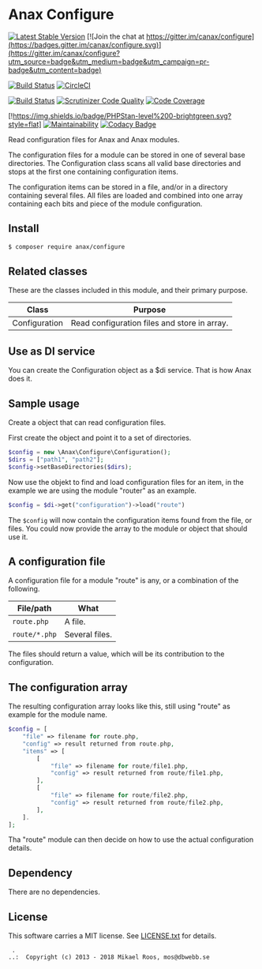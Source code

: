 Anax Configure
==================================

[![Latest Stable Version](https://poser.pugx.org/anax/configure/v/stable)](https://packagist.org/packages/anax/configure)
[![Join the chat at https://gitter.im/canax/configure](https://badges.gitter.im/canax/configure.svg)](https://gitter.im/canax/configure?utm_source=badge&utm_medium=badge&utm_campaign=pr-badge&utm_content=badge)

[![Build Status](https://travis-ci.org/canax/configure.svg?branch=master)](https://travis-ci.org/canax/configure)
[![CircleCI](https://circleci.com/gh/canax/configure.svg?style=svg)](https://circleci.com/gh/canax/configure)

[![Build Status](https://scrutinizer-ci.com/g/canax/configure/badges/build.png?b=master)](https://scrutinizer-ci.com/g/canax/configure/build-status/master)
[![Scrutinizer Code Quality](https://scrutinizer-ci.com/g/canax/configure/badges/quality-score.png?b=master)](https://scrutinizer-ci.com/g/canax/configure/?branch=master)
[![Code Coverage](https://scrutinizer-ci.com/g/canax/configure/badges/coverage.png?b=master)](https://scrutinizer-ci.com/g/canax/configure/?branch=master)

[!https://img.shields.io/badge/PHPStan-level%200-brightgreen.svg?style=flat]
[![Maintainability](https://api.codeclimate.com/v1/badges/cda1f1d88d8c7f4aea49/maintainability)](https://codeclimate.com/github/canax/configure/maintainability)
[![Codacy Badge](https://api.codacy.com/project/badge/Grade/79d0eab0f627424da588b4b39cfc9f17)](https://www.codacy.com/app/mosbth/configure?utm_source=github.com&amp;utm_medium=referral&amp;utm_content=canax/configure&amp;utm_campaign=Badge_Grade)

Read configuration files for Anax and Anax modules.

The configuration files for a module can be stored in one of several base directories. The Configuration class scans all valid base directories and stops at the first one containing configuration items.

The configuration items can be stored in a file, and/or in a directory containing several files. All files are loaded and combined into one array containing each bits and piece of the module configuration.



Install
------------------

```bash
$ composer require anax/configure
```



Related classes
------------------

These are the classes included in this module, and their primary purpose.

| Class         | Purpose |
|---------------|---------|
| Configuration | Read configuration files and store in array. |



Use as DI service
------------------

You can create the Configuration object as a $di service. That is how Anax does it.



Sample usage
------------------

Create a object that can read configuration files.

First create the object and point it to a set of directories.

```php
$config = new \Anax\Configure\Configuration();
$dirs = ["path1", "path2"];
$config->setBaseDirectories($dirs);
```

Now use the objekt to find and load configuration files for an item, in the example we are using the module "router" as an example.

```php
$config = $di->get("configuration")->load("route")
```

The `$config` will now contain the configuration items found from the file, or files. You could now provide the array to the module or object that should use it.



A configuration file
------------------

A configuration file for a module "route" is any, or a combination of the following.

| File/path     | What    |
|---------------|---------|
| `route.php`   | A file. |
| `route/*.php` | Several files. |

The files should return a value, which will be its contribution to the configuration.



The configuration array
------------------

The resulting configuration array looks like this, still using "route" as example for the module name.

```php
$config = [
    "file" => filename for route.php,
    "config" => result returned from route.php,
    "items" => [
        [
            "file" => filename for route/file1.php,
            "config" => result returned from route/file1.php,
        ],
        [
            "file" => filename for route/file2.php,
            "config" => result returned from route/file2.php,
        ],
    ].
];
```

Tha "route" module can then decide on how to use the actual configuration details.



Dependency
------------------

There are no dependencies.



License
------------------

This software carries a MIT license. See [LICENSE.txt](LICENSE.txt) for details.



```
 .  
..:  Copyright (c) 2013 - 2018 Mikael Roos, mos@dbwebb.se
```
